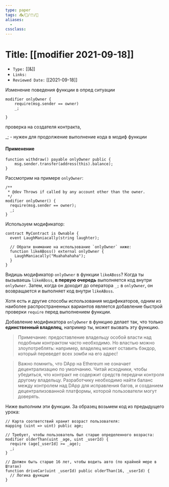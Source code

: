 ```yaml
---
type: paper
tags: 📥️/📜️/🩳/🗿
aliases:
  - 
cssclass: 
---
```




# Title: **[[modifier 2021-09-18]]**
- `Type:` [[&]]
- `Links:`
- `Reviewed Date:` [[2021-09-18]]

Изменение поведения функции в опред ситуации

```solidity
modifier onlyOwner {
	require(msg.sender == owner)
	_;

}

```

проверка на создателя контракта, 

_; - нужен для продолжение выполнение кода в модиф функции


#### Применение
```solidity
function withdraw() payable onlyOwner public {
	msg.sender.transfer(address(this).balance);
}
```

Рассмотрим на примере `onlyOwner`:

```solidity
/**
 * @dev Throws if called by any account other than the owner.
 */
modifier onlyOwner() {
  require(msg.sender == owner);
  _;
}
```

Используем модификатор:

```solidity
contract MyContract is Ownable {
  event LaughManiacally(string laughter);

  // Обрати внимание на использование `onlyOwner` ниже:
  function likeABoss() external onlyOwner {
    LaughManiacally("Muahahahaha");
  }
}
```


Видишь модификатор `onlyOwner` в функции `likeABoss`? Когда ты вызываешь `likeABoss`, **в первую очередь** выполняется код внутри `onlyOwner`. Затем, когда он доходит до оператора `_;` в `onlyOwner`, он возвращается и выполняет код внутри `likeABoss`.

Хотя есть и другие способы использования модификаторов, одним из наиболее распространенных вариантов является добавление быстрой проверки `require` перед выполнением функции.

Добавление модификатора `onlyOwner` в функцию делает так, что только **единственный владелец**, например ты, может вызвать эту функцию.

> Примечание: предоставление владельцу особой власти над подобным контрактом часто необходимо. Но властью можно злоупотреблять: например, владелец может оставить бэкдор, который переведет всех зомби на его адрес!

> Важно помнить, что DApp на Ethereum не означает децентрализацию по умолчанию. Читай исходники, чтобы убедиться, что контракт не содержит средств передачи контроля другому владельцу. Разработчику необходимо найти баланс между контролем над DApp для исправления багов, и созданием децентрализованной платформы, которой пользователи могут доверять.

Ниже выполним эти функции. За образец возьмем код из предыдущего урока:

```solidity
// Карта соответствий хранит возраст пользователя:
mapping (uint => uint) public age;

// Требует, чтобы пользователь был старше определенного возраста:
modifier olderThan(uint _age, uint _userId) {
  require (age[_userId] >= _age);
  _;
}

// Должен быть старше 16 лет, чтобы водить авто (по крайней мере в Штатах)
function driveCar(uint _userId) public olderThan(16, _userId) {
  // Логика функции
}
```
